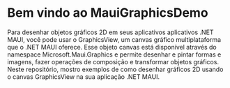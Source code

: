 # Bem vindo ao MauiGraphicsDemo
Para desenhar objetos gráficos 2D em seus aplicativos aplicativos .NET MAUI, 
você pode usar o GraphicsView, um canvas gráfico multiplataforma que o .NET MAUI oferece. 
Esse objeto canvas está disponível através do namespace Microsoft.Maui.Graphics e permite desenhar e pintar formas e imagens, 
fazer operações de composição e transformar objetos gráficos. Neste repositório, mostro exemplos de como desenhar gráficos 2D 
usando o canvas GraphicsView na sua aplicação .NET MAUI.

